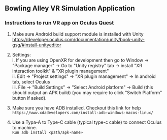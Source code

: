 ## Bowling Alley VR Simulation Application

### Instructions to run VR app on Oculus Quest

1. Make sure Android build support module is installed with Unity  
https://developer.oculus.com/documentation/unity/book-unity-gsg/#install-unityeditor

2. Settings:  
i. If you are using OpenXR for development then go to Window -> "Package manager" -> Go to "Unity registry" tab -> install "XR interaction toolkit" & "XR plugin management"  
ii. Edit -> "Project settings" -> "XR plugin management" -> In android tab, select Oculus  
iii. File -> "Build Settings" -> "Select Android platform" -> Build (this should output an APK build) (you may require to click "Switch Platform" button if asked).  

3. Make sure you have ADB installed. Checkout this link for help  
``https://www.xdadevelopers.com/install-adb-windows-macos-linux/``  

4. Use a Typa-A to Type-C cable (typical type-c cable) to connect Oculus to machine.  
``Run adb install <path/apk-name>``
